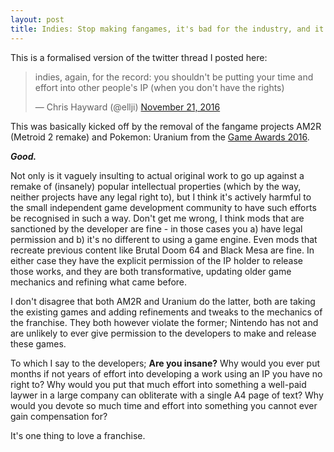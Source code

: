 ```yaml
---
layout: post
title: Indies: Stop making fangames, it's bad for the industry, and it's bad for you.
---
```


This is a formalised version of the twitter thread I posted here:

<blockquote class="twitter-tweet" data-partner="tweetdeck"><p lang="en" dir="ltr">indies, again, for the record: you shouldn&#39;t be putting your time and effort into other people&#39;s IP (when you don&#39;t have the rights)</p>&mdash; Chris Hayward (@ellji) <a href="https://twitter.com/ellji/status/800569826993262592">November 21, 2016</a></blockquote>
<script async src="//platform.twitter.com/widgets.js" charset="utf-8"></script>

This was basically kicked off by the removal of the fangame projects AM2R (Metroid 2 remake) and Pokemon: Uranium from the [Game Awards 2016](http://thegameawards.com/nominees/).

**_Good._**

Not only is it vaguely insulting to actual original work to go up against a remake of (insanely) popular intellectual properties (which by the way, neither projects have any legal right to), but I think it's actively harmful to the small independent game development community to have such efforts be recognised in such a way. Don't get me wrong, I think mods that are sanctioned by the developer are fine - in those cases you a) have legal permission and b) it's no different to using a game engine. Even mods that recreate previous content like Brutal Doom 64 and Black Mesa are fine. In either case they have the explicit permission of the IP holder to release those works, and they are both transformative, updating older game mechanics and refining what came before.

I don't disagree that both AM2R and Uranium do the latter, both are taking the existing games and adding refinements and tweaks to the mechanics of the franchise. They both however violate the former; Nintendo has not and are unlikely to ever give permission to the developers to make and release these games.

To which I say to the developers; **Are you insane?** Why would you ever put months if not years of effort into developing a work using an IP you have no right to? Why would you put that much effort into something a well-paid laywer in a large company can obliterate with a single A4 page of text? Why would you devote so much time and effort into something you cannot ever gain compensation for?

It's one thing to love a franchise.

